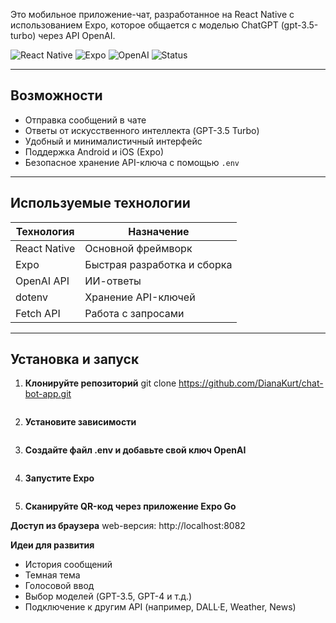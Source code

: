 Это мобильное приложение-чат, разработанное на React Native с использованием Expo, которое общается с моделью ChatGPT (gpt-3.5-turbo) через API OpenAI.

![React Native](https://img.shields.io/badge/React%20Native-blue?logo=react)
![Expo](https://img.shields.io/badge/Expo-000020?logo=expo)
![OpenAI](https://img.shields.io/badge/OpenAI-412991?logo=openai)
![Status](https://img.shields.io/badge/Status-Working-brightgreen)

---

## Возможности

-  Отправка сообщений в чате
-  Ответы от искусственного интеллекта (GPT-3.5 Turbo)
-  Удобный и минималистичный интерфейс
-  Поддержка Android и iOS (Expo)
-  Безопасное хранение API-ключа с помощью `.env`

---

## Используемые технологии

| Технология     | Назначение                      |
|----------------|---------------------------------|
| React Native   | Основной фреймворк              |
| Expo           | Быстрая разработка и сборка     |
| OpenAI API     | ИИ-ответы                       |
| dotenv         | Хранение API-ключей             |
| Fetch API      | Работа с запросами              |

---


##  Установка и запуск

1. **Клонируйте репозиторий**
   git clone https://github.com/DianaKurt/chat-bot-app.git
   ```cd chat-bot-app

2. **Установите зависимости**
    ```npm install
3. **Создайте файл .env и добавьте свой ключ OpenAI**
   ```OPENAI_API_KEY=ваш_секретный_ключ
   
4. **Запустите Expo**
   ```npx expo start
   
5. **Сканируйте QR-код через приложение Expo Go**


**Доступ из браузера**
web-версия:
http://localhost:8082

**Идеи для развития**
- История сообщений
- Темная тема 
- Голосовой ввод 
- Выбор моделей (GPT-3.5, GPT-4 и т.д.)
- Подключение к другим API (например, DALL·E, Weather, News)
